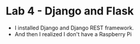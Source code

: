 # Lab 4 - Django and Flask

 - I installed Django and Django REST framework.
 - And then I realized I don't have a Raspberry Pi
